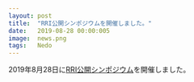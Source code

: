 ```yaml
---
layout: post
title:  "RRI公開シンポジウムを開催しました。"
date:   2019-08-28 00:00:005
image:  news.png
tags:   Nedo
---
```


2019年8月28日に[RRI公開シンポジウム](https://robo-marc.github.io/rri_symposium)を開催しました。
